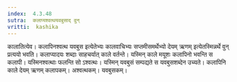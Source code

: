```yaml
---
index:  4.3.48
sutra:  कलाप्यश्वत्थयवबुसाद् वुन्
vritti:  kashika 
---
```


कालातित्येव। कलापिनश्वत्थ यवबुस इत्येतेभ्यः कालवाचिभ्यः सप्तमीसमर्थेभ्यो देयम् ऋणम् इत्येतस्मिन्नर्थे वुन् प्रत्ययो भवति। कलाप्यादयः शब्दाः साहचर्यात् काले वर्तन्ते। यस्मिन् काले मयूशः कलापिनो भवन्ति स कलापी। यस्मिनश्वत्थाः फलन्ति सो ऽश्वत्थः। यस्मिन् यवबुसं सम्पद्यते स यवबुसशब्देन उच्यते। कलापिनि काले देयम् ऋणम् कलापकम्। अश्वत्थकम्। यवबुसकम्।

